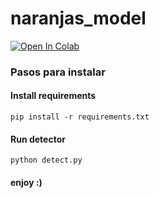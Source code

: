 # naranjas_model
[ <a href="https://colab.research.google.com/github/ultralytics/ultralytics/blob/main/examples/tutorial.ipynb"><img src="https://colab.research.google.com/assets/colab-badge.svg" alt="Open In Colab"></a>](https://colab.research.google.com/drive/1fQmdG6t5-wxZivpMRJ3kdfSa-PnOLUrf?usp=sharing)
### Pasos para instalar

#### Install requirements
```
pip install -r requirements.txt
```

#### Run detector

```
python detect.py
```
#### enjoy :)
